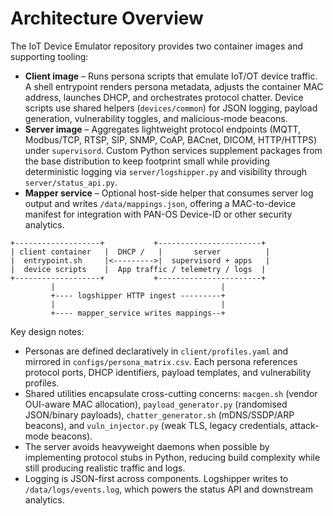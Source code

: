 # Architecture Overview

The IoT Device Emulator repository provides two container images and supporting tooling:

- **Client image** – Runs persona scripts that emulate IoT/OT device traffic. A shell entrypoint renders persona metadata, adjusts the container MAC address, launches DHCP, and orchestrates protocol chatter. Device scripts use shared helpers (`devices/common`) for JSON logging, payload generation, vulnerability toggles, and malicious-mode beacons.
- **Server image** – Aggregates lightweight protocol endpoints (MQTT, Modbus/TCP, RTSP, SIP, SNMP, CoAP, BACnet, DICOM, HTTP/HTTPS) under `supervisord`. Custom Python services supplement packages from the base distribution to keep footprint small while providing deterministic logging via `server/logshipper.py` and visibility through `server/status_api.py`.
- **Mapper service** – Optional host-side helper that consumes server log output and writes `/data/mappings.json`, offering a MAC-to-device manifest for integration with PAN-OS Device-ID or other security analytics.

```text
+-------------------+           +-----------------------+
| client container   |  DHCP /   |       server          |
|  entrypoint.sh     |<--------->|  supervisord + apps   |
|  device scripts    |  App traffic / telemetry / logs  |
+-------------------+           +-----------------------+
         |                                     |
         +---- logshipper HTTP ingest ---------+
         |                                     |
         +---- mapper_service writes mappings--+
```

Key design notes:

- Personas are defined declaratively in `client/profiles.yaml` and mirrored in `configs/persona_matrix.csv`. Each persona references protocol ports, DHCP identifiers, payload templates, and vulnerability profiles.
- Shared utilities encapsulate cross-cutting concerns: `macgen.sh` (vendor OUI-aware MAC allocation), `payload_generator.py` (randomised JSON/binary payloads), `chatter_generator.sh` (mDNS/SSDP/ARP beacons), and `vuln_injector.py` (weak TLS, legacy credentials, attack-mode beacons).
- The server avoids heavyweight daemons when possible by implementing protocol stubs in Python, reducing build complexity while still producing realistic traffic and logs.
- Logging is JSON-first across components. Logshipper writes to `/data/logs/events.log`, which powers the status API and downstream analytics.
